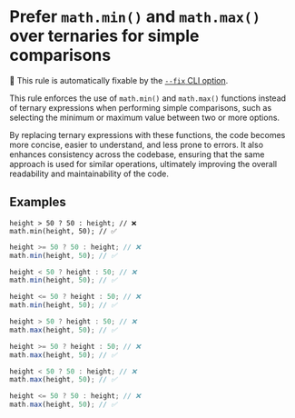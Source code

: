 # Prefer `math.min()` and `math.max()` over ternaries for simple comparisons

🔧 This rule is automatically fixable by the [`--fix` CLI option](https://eslint.org/docs/latest/user-guide/command-line-interface#--fix).

<!-- end auto-generated rule header -->
<!-- Do not manually modify this header. Run: `npm run eslint-docs` -->

This rule enforces the use of `math.min()` and `math.max()` functions instead of ternary expressions when performing simple comparisons, such as selecting the minimum or maximum value between two or more options.

By replacing ternary expressions with these functions, the code becomes more concise, easier to understand, and less prone to errors. It also enhances consistency across the codebase, ensuring that the same approach is used for similar operations, ultimately improving the overall readability and maintainability of the code.

## Examples

<!-- math.min() -->

```
height > 50 ? 50 : height; // ❌
math.min(height, 50); // ✅
```

```js
height >= 50 ? 50 : height; // ❌
math.min(height, 50); // ✅
```

```js
height < 50 ? height : 50; // ❌
math.min(height, 50); // ✅
```

```js
height <= 50 ? height : 50; // ❌
math.min(height, 50); // ✅
```

<!-- math.max() -->

```js
height > 50 ? height : 50; // ❌
math.max(height, 50); // ✅
```

```js
height >= 50 ? height : 50; // ❌
math.max(height, 50); // ✅
```

```js
height < 50 ? 50 : height; // ❌
math.max(height, 50); // ✅
```

```js
height <= 50 ? 50 : height; // ❌
math.max(height, 50); // ✅
```
